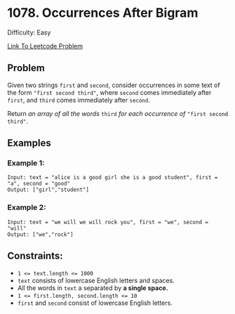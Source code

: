 # 1078. Occurrences After Bigram
Difficulty: Easy

[Link To Leetcode Problem](https://leetcode.com/problems/occurrences-after-bigram/)

## Problem
Given two strings `first` and `second`, consider occurrences in some text of the form `"first second third"`, where `second` comes immediately after `first`, and `third` comes immediately after `second`.

Return *an array of all the words* `third` *for each occurrence of* `"first second third"`.

## Examples
### Example 1:
```
Input: text = "alice is a good girl she is a good student", first = "a", second = "good"
Output: ["girl","student"]
```
### Example 2:
```
Input: text = "we will we will rock you", first = "we", second = "will"
Output: ["we","rock"]
```

## Constraints:
- `1 <= text.length <= 1000`
- `text` consists of lowercase English letters and spaces.
- All the words in `text` a separated by **a single space.**
- `1 <= first.length, second.length <= 10`
- `first` and `second` consist of lowercase English letters.
